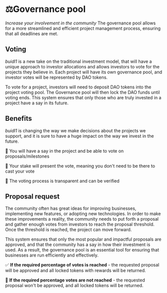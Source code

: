 # ⚖️Governance pool

*Increase your involvement in the community*
The governance pool allows for a more streamlined and efficient project management process, ensuring that all deadlines are met. 

## Voting

*buidl1* is a new take on the traditional investment model, that will have a unique approach to investor allocations and allows investors to vote for the projects they believe in. Each project will have its own governance pool, and investor votes will be represented by DAO tokens. 

To vote for a project, investors will need to deposit DAO tokens into the project voting pool. The Governance pool will then lock the DAO funds until voting ends. This system ensures that only those who are truly invested in a project have a say in its future. 

## Benefits

*buidl1* is changing the way we make decisions about the projects we support, and it is sure to have a huge impact on the way we invest in the future. 

 📌 ️You will have a say in the project and be able to vote on proposals/milestones 

 📌️ Your stake will present the vote, meaning you don't need to be there to cast your vote 
 
 📌️ The voting process is transparent and can be verified 

## Proposal request

The community often has great ideas for improving businesses, implementing new features, or adopting new technologies. In order to make these improvements a reality, the community needs to put forth a proposal and gather enough votes from investors to reach the proposal threshold. Once the threshold is reached, the project can move forward. 

This system ensures that only the most popular and impactful proposals are approved, and that the community has a say in how their investment is used. As a result, the governance pool is an essential tool for ensuring that businesses are run efficiently and effectively. 

 ✅ **If the required percentage of votes is reached** - the requested proposal will be approved and all locked tokens with rewards will be returned. 

 🚫 **If the required percentage votes are not reached** - the requested proposal won't be approved, and all locked tokens will be returned. 




